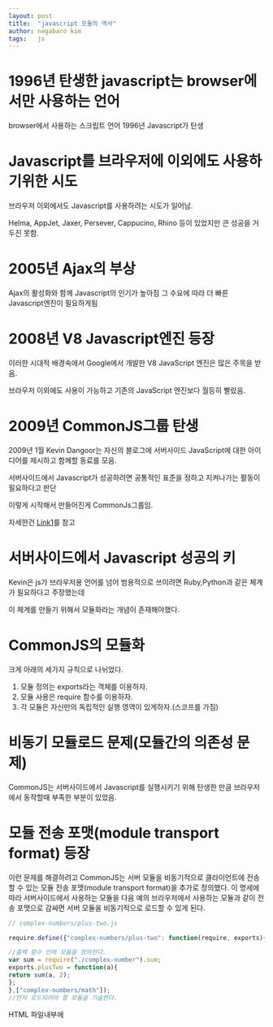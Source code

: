 ```yaml
---
layout: post
title:  "javascript 모듈의 역사"
author: negabaro kim
tags:	js
---
```


# 1996년 탄생한 javascript는 browser에서만 사용하는 언어

browser에서 사용하는 스크립트 언어
1996년 Javascript가 탄생


# Javascript를 브라우저에 이외에도 사용하기위한 시도


브라우저 이외에서도 Javascript를 사용하려는 시도가 일어남.

Helma, AppJet, Jaxer, Persever, Cappucino, Rhino 등이 있었지만 큰 성공을 거두진 못함.


# 2005년 Ajax의 부상

Ajax의 활성화와 함께 Javascript의 인기가 높아짐
그 수요에 따라 더 빠른 Javascript엔진이 필요하게됨

# 2008년 V8 Javascript엔진 등장

이러한 시대적 배경속에서 Google에서 개발한  V8 JavaScript 엔진은 많은 주목을 받음.

브라우저 이외에도 사용이 가능하고 기존의 JavaScript 엔진보다 월등히 빨랐음.


# 2009년 CommonJS그룹 탄생

2009년 1월 Kevin Dangoor는 자신의 블로그에 서버사이드 JavaScript에 대한 아이디어를 제시하고 함께할 동료를 모음.

서버사이드에서 Javascript가 성공하려면 공통적인 표준을 정하고 지켜나가는 활동이 필요하다고 판단

이렇게 시작해서 만들어진게 CommonJs그룹임.

자세한건 [Link1]를 참고

# 서버사이드에서 Javascript 성공의 키

Kevin은 js가 브라우저용 언어를 넘어 범용적으로 쓰이려면 Ruby,Python과 같은 체계가 필요하다고 주장했는데

이 체계를 만들기 위해서 모듈화라는 개념이 존재해야했다.

# CommonJS의 모듈화

크게 아래의 세가지 규칙으로 나뉘었다.

1. 모듈 정의는 exports라는 객체를 이용하자.
2. 모듈 사용은 require 함수를 이용하자.
3. 각 모듈은 자신만의 독립적인 실행 영역이 있게하자.(스코프를 가짐)

# 비동기 모듈로드 문제(모듈간의 의존성 문제)

CommonJS는 서버사이드에서 Javascript를 실행시키기 위해 탄생한 만큼
브라우저에서 동작할때 부족한 부분이 있었음.


# 모듈 전송 포맷(module transport format) 등장

이런 문제를 해결하려고 CommonJS는 서버 모듈을 비동기적으로 클라이언트에 전송할 수 있는 모듈 전송 포맷(module transport format)을 추가로 정의했다. 이 명세에 따라 서버사이드에서 사용하는 모듈을 다음 예의 브라우저에서 사용하는 모듈과 같이 전송 포맷으로 감싸면 서버 모듈을 비동기적으로 로드할 수 있게 된다.

```js
// complex-numbers/plus-two.js

require.define({"complex-numbers/plus-two": function(require, exports){

//콜백 함수 안에 모듈을 정의한다.
var sum = require("./complex-number").sum;  
exports.plusTwo = function(a){  
return sum(a, 2);  
};
},["complex-numbers/math"]);
//먼저 로드되어야 할 모듈을 기술한다.
```



HTML 파일내부에 <script> 태그를 삽입하여 모듈을 로드하고 있습니다. 하지만 이런 방식은 한가지 문제가 있는데, 자바스크립트 파일(또는 모듈)끼리 서로 모듈을 공유하는데 제약이 없다는점입니다. 그 이유는 script 태그로 로드된 모듈은 모두 window 객체의 속성이기 때문에 서로 다른 파일에 위치하면서도 모든 객체를 공유할 수 있기 때문입니다. 이처럼 각 자바스크립트 파일이 독립적으로 존재하지 못해 발생하는 여러 문제들(예를들어 다른 파일에서 같은 이름의 변수를 사용하는 경우) 때문에 하나의 모듈로 관리하기위한 다양한 패턴(모듈패턴, 즉시실행함수 등)을 사용하여 의존성을 관리할 수 밖에 없었습니다.

이를 해결하기 위한 수단으로 모듈이라는 개념을 도입하여 정의한 방법(또는 표준)이 CommonJs 와 AMD 입니다. 이 둘은 내부적으로 모듈 서로 간의 의존성(로드)이 지원되지 않는 상태로 만들어졌는데, ES6 에 이르러 언어 내부적으로 자바스크립트 모듈 의존성을 지원하게 되었습니다(import, export).


모듈화

# AMD

avaScript 표준 API 라이브러리 제작 그룹에는 CommonJS만 있는 것이 아니고, AMD(Asynchronous Module Definition)라는 그룹도 있다. AMD 그룹은 비동기 상황에서도 JavaScript 모듈을 쓰기 위해 CommonJS에서 함께 논의하다 합의점을 이루지 못하고 독립한 그룹이다.

본래 CommonJS가 JavaScript를 브라우저 밖으로 꺼내기 위한 노력의 일환으로 탄생했기 때문에 브라우저 내에서의 실행에 중점을 두었던 AMD와는 합의를 이끌어 내지 못하고 결국 둘이 분리되었다. CommonJS 공식 위키에도 AMD가 독립했다는 사실을 알리고 있다.


# ㅌㅌ
사실 두개 말고도 ES2016, ES6, System.register 등등의 모듈제공 방식도 있지만

# ECMA 6


# 번들링

여러분이 생각하는 1~20개의 자바스크립트 파일 로딩이 아니다.

몇 백개의 자바스크립트를 매 사용자가 페이지를 전환할 때마다 불러 온다고 생각해보자…

image
AMD, CommonJS 모두 비동기 통신을 통해 파일을 동적으로 불러오는 경우

성능의 이슈가 있기 때문에

보통 프로덕션 서버로 배포 할 때 번들링(Bundling) 작업을 진행하게 된다.


# UMD
우리의 아름다운 자바스크립트 프론트엔드 환경에서는

제공하는 라이브러리를 어떤식으로 호출 할지 모른다.



require([“], function(module) {})로 사용 할 수도 있고. (AMD)

var module = require(”)로 사용 할 수도 있다. (CommonJS)

심지어 import { module } from “; 형태로 사용 할 수도 있다. (ES6)



우리는 이런 모듈 방식을 모두 제공하는 팩토리 형태를 만들어야 한다.

심지어 이 팩토리 표현에 대해서는 마땅한 표준도 없다.



(세상에 마상에)

표준은 아니지만 UMD라는 친구가 있는데

Universal Module Definition의 약자이다.


모듈 시스템을 개발한 것 까지는 좋은데 문제는 다양한... 이라는 것이죠. AMD와 CommonJS를 쓰는 두 그룹으로 나누어지다보니 서로 호환이 안 되게 되었습니다. 그래서 나온 것이 UMD입니다. 어떤 모듈을 쓰든지 동작되게 하기 위한 것이죠.

UMD는 하나로 정해진 코드라기 보다는 디자인 패턴에 더 가깝습니다. AMD, CommonJS, 그리고 기존처럼 window에 추가하는 방식까지 모든 경우를 커버할 수 있는 모듈을 작성하는 것이죠.

AMD는 define을 쓰고, CommonJS는 module.exports를 씁니다. 이 차이를 활용하면 UMD를 만들 수 있습니다. 모듈을 아래와 같이 선언하면 됩니다.





---

[Link1]: http://www.commonjs.org/history/
[Link2]: https://d2.naver.com/helloworld/12864
